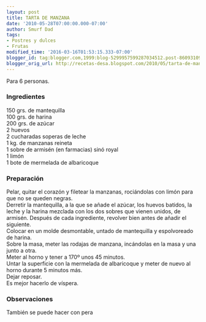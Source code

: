 ```yaml
---
layout: post
title: TARTA DE MANZANA
date: '2010-05-28T07:00:00.000-07:00'
author: Smurf Dad
tags:
- Postres y dulces
- Frutas
modified_time: '2016-03-16T01:53:15.333-07:00'
blogger_id: tag:blogger.com,1999:blog-5299957599287034512.post-8609310986019485944
blogger_orig_url: http://recetas-desa.blogspot.com/2010/05/tarta-de-manzana.html
---
```


Para 6 personas.<br><h3>Ingredientes</h3><p>150 grs. de mantequilla<br/>100 grs. de harina<br/>200 grs. de az&uacute;car<br/>2 huevos<br/>2 cucharadas soperas de leche<br/>1 kg. de manzanas reineta<br/>1 sobre de armis&eacute;n (en farmacias) sin&oacute; royal<br/>1 lim&oacute;n<br/>1 bote de mermelada de albaricoque</p><h3>Preparaci&oacute;n</h3><p>Pelar, quitar el coraz&oacute;n y filetear la manzanas, roci&aacute;ndolas con lim&oacute;n para que no se queden negras.<br/>Derretir la mantequilla, a la que se a&ntilde;ade el az&uacute;car, los huevos batidos, la leche y la harina mezclada con los dos sobres que vienen unidos, de armis&eacute;n. Despu&eacute;s de cada ingrediente, revolver bien antes de a&ntilde;adir el siguiente.<br/>Colocar en un molde desmontable, untado de mantequilla y espolvoreado de harina.<br/>Sobre la masa, meter las rodajas de manzana, inc&aacute;ndolas en la masa y una junto a otra.<br/>Meter al horno y tener a 170&ordm; unos 45 minutos.<br/>Untar la superficie con la mermelada de albaricoque y meter de nuevo al horno durante 5 minutos m&aacute;s.<br/>Dejar reposar.<br/>Es mejor hacerlo de v&iacute;spera.</p><h3>Observaciones</h3><p>Tambi&eacute;n se puede hacer con pera</p>